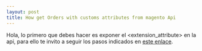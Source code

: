 ```yaml
---
layout: post
title: How get Orders with customs attributes from magento Api
---
```


Hola, lo primero que debes hacer es exponer el <extension_attribute> en la api, para ello te invito a seguir los pasos indicados en  [este enlace](https://magento.stackexchange.com/a/236463).

